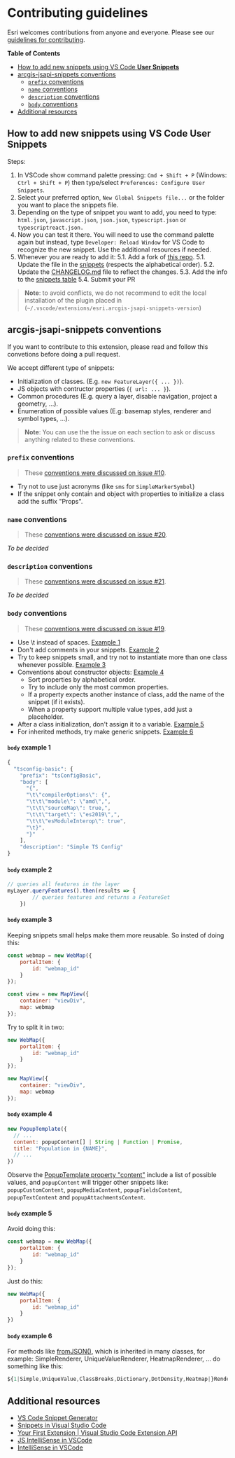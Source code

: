 # Contributing guidelines

Esri welcomes contributions from anyone and everyone. Please see our [guidelines for contributing](https://github.com/esri/contributing).

<!-- START doctoc generated TOC please keep comment here to allow auto update -->
<!-- DON'T EDIT THIS SECTION, INSTEAD RE-RUN doctoc TO UPDATE -->
**Table of Contents** 

- [How to add new snippets using VS Code **User Snippets**](#how-to-add-new-snippets-using-vs-code-user-snippets)
- [arcgis-jsapi-snippets conventions](#arcgis-jsapi-snippets-conventions)
  - [`prefix` conventions](#prefix-conventions)
  - [`name` conventions](#name-conventions)
  - [`description` conventions](#description-conventions)
  - [`body` conventions](#body-conventions)
- [Additional resources](#additional-resources)

<!-- END doctoc generated TOC please keep comment here to allow auto update -->

## How to add new snippets using VS Code **User Snippets**

Steps:

1. In VSCode show command palette pressing: `Cmd + Shift + P` (Windows: `Ctrl + Shift + P`) then type/select `Preferences: Configure User Snippets`.
2. Select your preferred option, `New Global Snippets file...` or the folder you want to place the snippets file.
3. Depending on the type of snippet you want to add, you need to type: `html.json`, `javascript.json`, `json.json`, `typescript.json` or `typescriptreact.json.`
4. Now you can test it there. You will need to use the command palette again but instead, type `Developer: Reload Window` for VS Code to recognize the new snippet. Use the additional resources if needed.
5. Whenever you are ready to add it:
    5.1. Add a fork of [this repo](https://github.com/Esri/arcgis-js-vscode-snippets).
    5.1. Update the file in the [snippets](./snippets) (respects the alphabetical order).
    5.2. Update the [CHANGELOG.md](./CHANGELOG.md) file to reflect the changes.
    5.3. Add the info to the [snippets table](./README.md)
    5.4. Submit your PR

> **Note**: to avoid conflicts, we do not recommend to edit the local installation of the plugin placed in (`~/.vscode/extensions/esri.arcgis-jsapi-snippets-version`)

## arcgis-jsapi-snippets conventions

If you want to contribute to this extension, please read and follow this convetions before doing a pull request.

We accept different type of snippets:

* Initialization of classes. (E.g. `new FeatureLayer({ ... })`).
* JS objects with contructor properties (`{ url: ... }`).
* Common procedures (E.g. query a layer, disable navigation, project a geometry, ...).
* Enumeration of possible values (E.g: basemap styles, renderer and symbol types, ...).

> **Note**: You can use the the issue on each section to ask or discuss anything related to these conventions.

### `prefix` conventions

> These [conventions were discussed on issue #10](https://github.com/Esri/arcgis-js-vscode-snippets/issues/10). 

* Try not to use just acronyms (like `sms` for `SimpleMarkerSymbol`)
* If the snippet only contain and object with properties to initialize a class add the suffix "Props".

### `name` conventions

> These [conventions were discussed on issue #20](https://github.com/Esri/arcgis-js-vscode-snippets/issues/20). 

*To be decided*

### `description` conventions

> These [conventions were discussed on issue #21](https://github.com/Esri/arcgis-js-vscode-snippets/issues/21). 

*To be decided*

### `body` conventions

> These [conventions were discussed on issue #19](https://github.com/Esri/arcgis-js-vscode-snippets/issues/19). 

* Use \t instead of spaces. [Example 1](#body-example-1)
* Don't add comments in your snippets. [Example 2](#body-example-2)
* Try to keep snippets small, and try not to instantiate more than one class whenever possible. [Example 3](#body-example-3)
* Conventions about constructor objects: [Example 4](#body-example-4)
    * Sort properties by alphabetical order. 
    * Try to include only the most common properties.
    * If a property expects another instance of class, add the name of the snippet (if it exists).
    * When a property support multiple value types, add just a placeholder. 
* After a class initialization, don't assign it to a variable. [Example 5](body-example-5)
* For inherited methods, try make generic snippets. [Example 6](body-example-6)

#### `body` example 1

```js
{
  "tsconfig-basic": {
    "prefix": "tsConfigBasic",
    "body": [
      "{",
      "\t\"compilerOptions\": {",
      "\t\t\"module\": \"amd\",",
      "\t\t\"sourceMap\": true,",
      "\t\t\"target\": \"es2019\",",
      "\t\t\"esModuleInterop\": true",
      "\t}",
      "}"
    ],
    "description": "Simple TS Config"
}
```

#### `body` example 2

```js
// queries all features in the layer
myLayer.queryFeatures().then(results => {
        // queries features and returns a FeatureSet
    })
```

#### `body` example 3

Keeping snippets small helps make them more reusable. So insted of doing this:

```js
const webmap = new WebMap({
    portalItem: {
        id: "webmap_id"
    }
});

const view = new MapView({
    container: "viewDiv",
    map: webmap
});
```

Try to split it in two:

```js
new WebMap({
    portalItem: {
        id: "webmap_id"
    }
});
```

```js
new MapView({
    container: "viewDiv",
    map: webmap
});
```

#### `body` example 4

```js
new PopupTemplate({
  // ... 
  content: popupContent[] | String | Function | Promise,
  title: "Population in {NAME}",
  // ...
})
```

Observe the [PopupTemplate property "content"](https://developers.arcgis.com/javascript/latest/api-reference/esri-PopupTemplate.html#content) include a list of possible values, and `popupContent` will trigger other snippets like:
`popupCustomContent`, `popupMediaContent`, `popupFieldsContent`, `popupTextContent` and `popupAttachmentsContent`.

#### `body` example 5

Avoid doing this: 

```js
const webmap = new WebMap({
    portalItem: {
        id: "webmap_id"
    }
});
```

Just do this:

```js
new WebMap({
    portalItem: {
        id: "webmap_id"
    }
})
```

#### `body` example 6

For methods like [fromJSON()](https://developers.arcgis.com/javascript/latest/api-reference/esri-renderers-Renderer.html#methods-summary), which is inherited in many classes, for example: SimpleRenderer, UniqueValueRenderer, HeatmapRenderer, ... do something like this:

```js
${1|Simple,UniqueValue,ClassBreaks,Dictionary,DotDensity,Heatmap|}Renderer.fromJSON(json)
```

## Additional resources

- [VS Code Snippet Generator](https://snippet-generator.app/)
- [Snippets in Visual Studio Code](https://code.visualstudio.com/docs/editor/userdefinedsnippets)
- [Your First Extension | Visual Studio Code Extension API](https://code.visualstudio.com/api/get-started/your-first-extension)
- [JS IntelliSense in VSCode](https://code.visualstudio.com/docs/languages/javascript#_intellisense)
- [IntelliSense in VSCode](https://code.visualstudio.com/docs/languages/javascript#_intellisense)